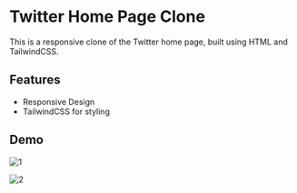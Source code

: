 # Twitter Home Page Clone

This is a responsive clone of the Twitter home page, built using HTML and TailwindCSS.

## Features

- Responsive Design
- TailwindCSS for styling

## Demo
![1](https://github.com/user-attachments/assets/d27901a6-6932-40cf-b496-0decc0d6c424)

![2](https://github.com/user-attachments/assets/2b4c9d4f-90ba-4880-87d6-401dbf6981c8)
